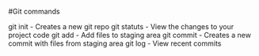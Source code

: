 #Git commands

git init - Creates a new git repo
git statuts - View the changes to your project code
git add - Add files to staging area
git commit - Creates a new commit with files from staging area
git log - View recent commits